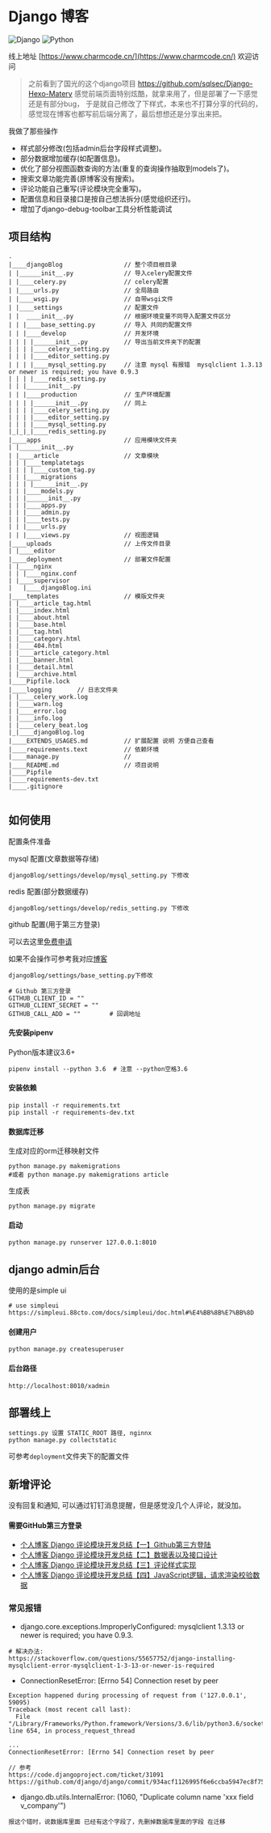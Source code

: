 # Django 博客

![Django](https://img.shields.io/badge/Django-2.2.6-brightgreen)
![Python](https://img.shields.io/badge/Python-3.6+-blue)

线上地址 [https://www.charmcode.cn/](https://www.charmcode.cn/) 欢迎访问

> 之前看到了国光的这个django项目 https://github.com/sqlsec/Django-Hexo-Matery 感觉前端页面特别炫酷，就拿来用了，但是部署了一下感觉还是有部分bug，
于是就自己修改了下样式，本来也不打算分享的代码的，感觉现在博客也都写前后端分离了，最后想想还是分享出来把。

我做了那些操作

- 样式部分修改(包括admin后台字段样式调整)。
- 部分数据增加缓存(如配置信息)。
- 优化了部分视图函数查询的方法(重复的查询操作抽取到models了)。
- 搜索文章功能完善(原博客没有搜索)。
- 评论功能自己重写(评论模块完全重写)。
- 配置信息和目录接口是按自己想法拆分(感觉组织还行)。
- 增加了django-debug-toolbar工具分析性能调试

## 项目结构
```
.
|____djangoBlog                 // 整个项目根目录
| |______init__.py              // 导入celery配置文件
| |____celery.py                // celery配置
| |____urls.py                  // 全局路由
| |____wsgi.py                  // 自带wsgi文件
| |____settings                 // 配置文件
| |  ____init__.py              // 根据环境变量不同导入配置文件区分
| | |____base_setting.py        // 导入 共同的配置文件 
| | |____develop                // 开发环境
| | | |______init__.py          // 导出当前文件夹下的配置
| | | |____celery_setting.py
| | | |____editor_setting.py
| | | |____mysql_setting.py     // 注意 mysql 有报错  mysqlclient 1.3.13 or newer is required; you have 0.9.3
| | | |____redis_setting.py 
| | |______init__.py
| | |____production             // 生产环境配置
| | | |______init__.py          // 同上
| | | |____celery_setting.py
| | | |____editor_setting.py
| | | |____mysql_setting.py
|_|_|_|____redis_setting.py
|____apps                       // 应用模块文件夹
| |______init__.py
| |____article                  // 文章模块 
| | |____templatetags
| | | |____custom_tag.py
| | |____migrations
| | | |______init__.py
| | |____models.py
| | |______init__.py
| | |____apps.py
| | |____admin.py
| | |____tests.py
| | |____urls.py
| | |____views.py               // 视图逻辑
|____uploads                    // 上传文件目录
| |____editor
|____deployment                 // 部署文件配置
| |____nginx
| | |____nginx.conf
| |____supervisor
|   |____djangoBlog.ini
|____templates                  // 模版文件夹
| |____article_tag.html
| |____index.html
| |____about.html
| |____base.html
| |____tag.html
| |____category.html
| |____404.html
| |____article_category.html
| |____banner.html
| |____detail.html
| |____archive.html
|____Pipfile.lock
|____logging       // 日志文件夹 
| |____celery_work.log
| |____warn.log
| |____error.log
| |____info.log
| |____celery_beat.log
|_|____djangoBlog.log
|____EXTENDS_USAGES.md          // 扩展配置 说明 方便自己查看
|____requirements.text          // 依赖环境
|____manage.py                  // 
|____README.md                  // 项目说明
|____Pipfile
|____requirements-dev.txt
|____.gitignore


```


## 如何使用
配置条件准备

mysql 配置(文章数据等存储)
```
djangoBlog/settings/develop/mysql_setting.py 下修改
```

redis 配置(部分数据缓存)
```
djangoBlog/settings/develop/redis_setting.py 下修改
```

github 配置(用于第三方登录)

可以去这里[免费申请](https://github.com/settings/applications/new)

如果不会操作可参考我对应[博客](https://www.cnblogs.com/CharmCode/p/13562237.html)

```
djangoBlog/settings/base_setting.py下修改

# Github 第三方登录
GITHUB_CLIENT_ID = ""
GITHUB_CLIENT_SECRET = ""
GITHUB_CALL_ADD = ""        # 回调地址
```

#### 先安装pipenv
Python版本建议3.6+

```
pipenv install --python 3.6  # 注意 --python空格3.6
```
#### 安装依赖
```
pip install -r requirements.txt
pip install -r requirements-dev.txt
```

#### 数据库迁移

生成对应的orm迁移映射文件
```
python manage.py makemigrations
#或者 python manage.py makemigrations article
```
生成表
```
python manage.py migrate
```

#### 启动
```
python manage.py runserver 127.0.0.1:8010
```

## django admin后台

使用的是simple ui 
```
# use simpleui
https://simpleui.88cto.com/docs/simpleui/doc.html#%E4%BB%8B%E7%BB%8D
```

#### 创建用户
```
python manage.py createsuperuser
```

#### 后台路径
```
http://localhost:8010/xadmin
```



## 部署线上

```
settings.py 设置 STATIC_ROOT 路径, nginnx
python manage.py collectstatic

```

可参考`deployment`文件夹下的配置文件



## 新增评论

没有回复和通知, 可以通过钉钉消息提醒，但是感觉没几个人评论，就没加。

#### 需要GitHub第三方登录
- [个人博客 Django 评论模块开发总结【一】Github第三方登陆](https://www.cnblogs.com/CharmCode/p/13562237.html)
- [个人博客 Django 评论模块开发总结【二】数据表以及接口设计](https://www.cnblogs.com/CharmCode/p/13562265.html)
- [个人博客 Django 评论模块开发总结【三】评论样式实现](https://www.cnblogs.com/CharmCode/p/13562281.html)
- [个人博客 Django 评论模块开发总结【四】JavaScript逻辑，请求渲染校验数据](https://www.cnblogs.com/CharmCode/p/13562293.html)



### 常见报错

- django.core.exceptions.ImproperlyConfigured: mysqlclient 1.3.13 or newer is required; you have 0.9.3.

```
# 解决办法:
https://stackoverflow.com/questions/55657752/django-installing-mysqlclient-error-mysqlclient-1-3-13-or-newer-is-required
```

- ConnectionResetError: [Errno 54] Connection reset by peer
```
Exception happened during processing of request from ('127.0.0.1', 59095)
Traceback (most recent call last):
  File "/Library/Frameworks/Python.framework/Versions/3.6/lib/python3.6/socketserver.py", line 654, in process_request_thread

...
ConnectionResetError: [Errno 54] Connection reset by peer

// 参考
https://code.djangoproject.com/ticket/31091
https://github.com/django/django/commit/934acf1126995f6e6ccba5947ec8f7561633c27f
```

- django.db.utils.InternalError: (1060, "Duplicate column name 'xxx field v_company'")
```
报这个错时，说数据库里面 已经有这个字段了，先删掉数据库里面的字段 在迁移
```
